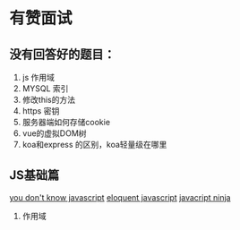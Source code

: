 # 有赞面试

## 没有回答好的题目：


1. js 作用域
2. MYSQL 索引
3. 修改this的方法
4. https 密钥
5. 服务器端如何存储cookie
6. vue的虚拟DOM树
7. koa和express 的区别，koa轻量级在哪里

## JS基础篇
[you don't know javascript](https://github.com/getify/You-Dont-Know-JS/blob/master/up%20%26%20going/ch1.md)
[eloquent javascript](https://eloquentjavascript.net/)
[javacript ninja](https://www.manning.com/books/secrets-of-the-javascript-ninja)


1. 作用域
